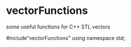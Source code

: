 # vectorFunctions
some useful functions for C++ STL vectors

#include"vectorFunctions"
using namespace std;
